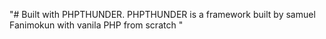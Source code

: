 "# Built with  PHPTHUNDER. PHPTHUNDER is a framework built by samuel Fanimokun with vanila PHP from scratch " 
